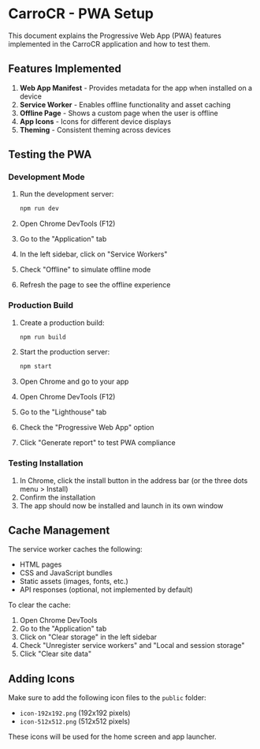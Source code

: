 # CarroCR - PWA Setup

This document explains the Progressive Web App (PWA) features implemented in the CarroCR application and how to test them.

## Features Implemented

1. **Web App Manifest** - Provides metadata for the app when installed on a device
2. **Service Worker** - Enables offline functionality and asset caching
3. **Offline Page** - Shows a custom page when the user is offline
4. **App Icons** - Icons for different device displays
5. **Theming** - Consistent theming across devices

## Testing the PWA

### Development Mode

1. Run the development server:
   ```bash
   npm run dev
   ```

2. Open Chrome DevTools (F12)
3. Go to the "Application" tab
4. In the left sidebar, click on "Service Workers"
5. Check "Offline" to simulate offline mode
6. Refresh the page to see the offline experience

### Production Build

1. Create a production build:
   ```bash
   npm run build
   ```

2. Start the production server:
   ```bash
   npm start
   ```

3. Open Chrome and go to your app
4. Open Chrome DevTools (F12)
5. Go to the "Lighthouse" tab
6. Check the "Progressive Web App" option
7. Click "Generate report" to test PWA compliance

### Testing Installation

1. In Chrome, click the install button in the address bar (or the three dots menu > Install)
2. Confirm the installation
3. The app should now be installed and launch in its own window

## Cache Management

The service worker caches the following:
- HTML pages
- CSS and JavaScript bundles
- Static assets (images, fonts, etc.)
- API responses (optional, not implemented by default)

To clear the cache:
1. Open Chrome DevTools
2. Go to the "Application" tab
3. Click on "Clear storage" in the left sidebar
4. Check "Unregister service workers" and "Local and session storage"
5. Click "Clear site data"

## Adding Icons

Make sure to add the following icon files to the `public` folder:
- `icon-192x192.png` (192x192 pixels)
- `icon-512x512.png` (512x512 pixels)

These icons will be used for the home screen and app launcher.
